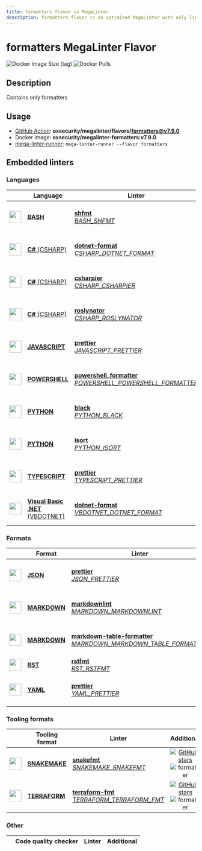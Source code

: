 ```yaml
---
title: formatters flavor in MegaLinter
description: formatters flavor is an optimized MegaLinter with only linters related to formatters projects
---
```

# formatters MegaLinter Flavor

![Docker Image Size (tag)](https://img.shields.io/docker/image-size/oxsecurity/megalinter-formatters/v7.9.0)
![Docker Pulls](https://img.shields.io/docker/pulls/oxsecurity/megalinter-formatters)

## Description

Contains only formatters

## Usage

- [GitHub Action](https://megalinter.io/7.9.0/installation/#github-action): **oxsecurity/megalinter/flavors/formatters@v7.9.0**
- Docker image: **oxsecurity/megalinter-formatters:v7.9.0**
- [mega-linter-runner](https://megalinter.io/7.9.0/mega-linter-runner/): `mega-linter-runner --flavor formatters`

## Embedded linters

### Languages

|                                                                               <!-- -->                                                                               | Language                                                                              | Linter                                                                                                                                                                                                                 |                                                                                                 Additional                                                                                                 |
|:--------------------------------------------------------------------------------------------------------------------------------------------------------------------:|---------------------------------------------------------------------------------------|------------------------------------------------------------------------------------------------------------------------------------------------------------------------------------------------------------------------|:----------------------------------------------------------------------------------------------------------------------------------------------------------------------------------------------------------:|
|    <img src="https://github.com/oxsecurity/megalinter/raw/main/docs/assets/icons/bash.ico" alt="" height="32px" class="megalinter-icon"></a> <!-- linter-icon -->    | [**BASH**](https://megalinter.io/7.9.0/descriptors/bash/)                             | [**shfmt**](https://megalinter.io/7.9.0/descriptors/bash_shfmt/)<br/>[_BASH_SHFMT_](https://megalinter.io/7.9.0/descriptors/bash_shfmt/)                                                                               |                    [![GitHub stars](https://img.shields.io/github/stars/mvdan/sh?cacheSeconds=3600)](https://github.com/mvdan/sh) ![formatter](https://shields.io/badge/-format-yellow)                    |
|   <img src="https://github.com/oxsecurity/megalinter/raw/main/docs/assets/icons/csharp.ico" alt="" height="32px" class="megalinter-icon"></a> <!-- linter-icon -->   | [**C#** (CSHARP)](https://megalinter.io/7.9.0/descriptors/csharp/)                    | [**dotnet-format**](https://megalinter.io/7.9.0/descriptors/csharp_dotnet_format/)<br/>[_CSHARP_DOTNET_FORMAT_](https://megalinter.io/7.9.0/descriptors/csharp_dotnet_format/)                                         |               [![GitHub stars](https://img.shields.io/github/stars/dotnet/format?cacheSeconds=3600)](https://github.com/dotnet/format) ![formatter](https://shields.io/badge/-format-yellow)               |
|   <img src="https://github.com/oxsecurity/megalinter/raw/main/docs/assets/icons/csharp.ico" alt="" height="32px" class="megalinter-icon"></a> <!-- linter-icon -->   | [**C#** (CSHARP)](https://megalinter.io/7.9.0/descriptors/csharp/)                    | [**csharpier**](https://megalinter.io/7.9.0/descriptors/csharp_csharpier/)<br/>[_CSHARP_CSHARPIER_](https://megalinter.io/7.9.0/descriptors/csharp_csharpier/)                                                         |             [![GitHub stars](https://img.shields.io/github/stars/belav/csharpier?cacheSeconds=3600)](https://github.com/belav/csharpier) ![formatter](https://shields.io/badge/-format-yellow)             |
|   <img src="https://github.com/oxsecurity/megalinter/raw/main/docs/assets/icons/csharp.ico" alt="" height="32px" class="megalinter-icon"></a> <!-- linter-icon -->   | [**C#** (CSHARP)](https://megalinter.io/7.9.0/descriptors/csharp/)                    | [**roslynator**](https://megalinter.io/7.9.0/descriptors/csharp_roslynator/)<br/>[_CSHARP_ROSLYNATOR_](https://megalinter.io/7.9.0/descriptors/csharp_roslynator/)                                                     |       [![GitHub stars](https://img.shields.io/github/stars/JosefPihrt/Roslynator?cacheSeconds=3600)](https://github.com/JosefPihrt/Roslynator) ![formatter](https://shields.io/badge/-format-yellow)       |
| <img src="https://github.com/oxsecurity/megalinter/raw/main/docs/assets/icons/javascript.ico" alt="" height="32px" class="megalinter-icon"></a> <!-- linter-icon --> | [**JAVASCRIPT**](https://megalinter.io/7.9.0/descriptors/javascript/)                 | [**prettier**](https://megalinter.io/7.9.0/descriptors/javascript_prettier/)<br/>[_JAVASCRIPT_PRETTIER_](https://megalinter.io/7.9.0/descriptors/javascript_prettier/)                                                 |           [![GitHub stars](https://img.shields.io/github/stars/prettier/prettier?cacheSeconds=3600)](https://github.com/prettier/prettier) ![formatter](https://shields.io/badge/-format-yellow)           |
| <img src="https://github.com/oxsecurity/megalinter/raw/main/docs/assets/icons/powershell.ico" alt="" height="32px" class="megalinter-icon"></a> <!-- linter-icon --> | [**POWERSHELL**](https://megalinter.io/7.9.0/descriptors/powershell/)                 | [**powershell_formatter**](https://megalinter.io/7.9.0/descriptors/powershell_powershell_formatter/)<br/>[_POWERSHELL_POWERSHELL_FORMATTER_](https://megalinter.io/7.9.0/descriptors/powershell_powershell_formatter/) | [![GitHub stars](https://img.shields.io/github/stars/PowerShell/PSScriptAnalyzer?cacheSeconds=3600)](https://github.com/PowerShell/PSScriptAnalyzer) ![formatter](https://shields.io/badge/-format-yellow) |
|   <img src="https://github.com/oxsecurity/megalinter/raw/main/docs/assets/icons/python.ico" alt="" height="32px" class="megalinter-icon"></a> <!-- linter-icon -->   | [**PYTHON**](https://megalinter.io/7.9.0/descriptors/python/)                         | [**black**](https://megalinter.io/7.9.0/descriptors/python_black/)<br/>[_PYTHON_BLACK_](https://megalinter.io/7.9.0/descriptors/python_black/)                                                                         |                   [![GitHub stars](https://img.shields.io/github/stars/psf/black?cacheSeconds=3600)](https://github.com/psf/black) ![formatter](https://shields.io/badge/-format-yellow)                   |
|   <img src="https://github.com/oxsecurity/megalinter/raw/main/docs/assets/icons/python.ico" alt="" height="32px" class="megalinter-icon"></a> <!-- linter-icon -->   | [**PYTHON**](https://megalinter.io/7.9.0/descriptors/python/)                         | [**isort**](https://megalinter.io/7.9.0/descriptors/python_isort/)<br/>[_PYTHON_ISORT_](https://megalinter.io/7.9.0/descriptors/python_isort/)                                                                         |                 [![GitHub stars](https://img.shields.io/github/stars/PyCQA/isort?cacheSeconds=3600)](https://github.com/PyCQA/isort) ![formatter](https://shields.io/badge/-format-yellow)                 |
| <img src="https://github.com/oxsecurity/megalinter/raw/main/docs/assets/icons/typescript.ico" alt="" height="32px" class="megalinter-icon"></a> <!-- linter-icon --> | [**TYPESCRIPT**](https://megalinter.io/7.9.0/descriptors/typescript/)                 | [**prettier**](https://megalinter.io/7.9.0/descriptors/typescript_prettier/)<br/>[_TYPESCRIPT_PRETTIER_](https://megalinter.io/7.9.0/descriptors/typescript_prettier/)                                                 |           [![GitHub stars](https://img.shields.io/github/stars/prettier/prettier?cacheSeconds=3600)](https://github.com/prettier/prettier) ![formatter](https://shields.io/badge/-format-yellow)           |
|  <img src="https://github.com/oxsecurity/megalinter/raw/main/docs/assets/icons/vbdotnet.ico" alt="" height="32px" class="megalinter-icon"></a> <!-- linter-icon -->  | [**Visual Basic .NET** (VBDOTNET)](https://megalinter.io/7.9.0/descriptors/vbdotnet/) | [**dotnet-format**](https://megalinter.io/7.9.0/descriptors/vbdotnet_dotnet_format/)<br/>[_VBDOTNET_DOTNET_FORMAT_](https://megalinter.io/7.9.0/descriptors/vbdotnet_dotnet_format/)                                   |               [![GitHub stars](https://img.shields.io/github/stars/dotnet/format?cacheSeconds=3600)](https://github.com/dotnet/format) ![formatter](https://shields.io/badge/-format-yellow)               |

### Formats

|                                                                              <!-- -->                                                                              | Format                                                            | Linter                                                                                                                                                                                                                           |                                                                                                       Additional                                                                                                       |
|:------------------------------------------------------------------------------------------------------------------------------------------------------------------:|-------------------------------------------------------------------|----------------------------------------------------------------------------------------------------------------------------------------------------------------------------------------------------------------------------------|:----------------------------------------------------------------------------------------------------------------------------------------------------------------------------------------------------------------------:|
|   <img src="https://github.com/oxsecurity/megalinter/raw/main/docs/assets/icons/json.ico" alt="" height="32px" class="megalinter-icon"></a> <!-- linter-icon -->   | [**JSON**](https://megalinter.io/7.9.0/descriptors/json/)         | [**prettier**](https://megalinter.io/7.9.0/descriptors/json_prettier/)<br/>[_JSON_PRETTIER_](https://megalinter.io/7.9.0/descriptors/json_prettier/)                                                                             |                 [![GitHub stars](https://img.shields.io/github/stars/prettier/prettier?cacheSeconds=3600)](https://github.com/prettier/prettier) ![formatter](https://shields.io/badge/-format-yellow)                 |
| <img src="https://github.com/oxsecurity/megalinter/raw/main/docs/assets/icons/markdown.ico" alt="" height="32px" class="megalinter-icon"></a> <!-- linter-icon --> | [**MARKDOWN**](https://megalinter.io/7.9.0/descriptors/markdown/) | [**markdownlint**](https://megalinter.io/7.9.0/descriptors/markdown_markdownlint/)<br/>[_MARKDOWN_MARKDOWNLINT_](https://megalinter.io/7.9.0/descriptors/markdown_markdownlint/)                                                 |           [![GitHub stars](https://img.shields.io/github/stars/DavidAnson/markdownlint?cacheSeconds=3600)](https://github.com/DavidAnson/markdownlint) ![formatter](https://shields.io/badge/-format-yellow)           |
| <img src="https://github.com/oxsecurity/megalinter/raw/main/docs/assets/icons/markdown.ico" alt="" height="32px" class="megalinter-icon"></a> <!-- linter-icon --> | [**MARKDOWN**](https://megalinter.io/7.9.0/descriptors/markdown/) | [**markdown-table-formatter**](https://megalinter.io/7.9.0/descriptors/markdown_markdown_table_formatter/)<br/>[_MARKDOWN_MARKDOWN_TABLE_FORMATTER_](https://megalinter.io/7.9.0/descriptors/markdown_markdown_table_formatter/) | [![GitHub stars](https://img.shields.io/github/stars/nvuillam/markdown-table-formatter?cacheSeconds=3600)](https://github.com/nvuillam/markdown-table-formatter) ![formatter](https://shields.io/badge/-format-yellow) |
|   <img src="https://github.com/oxsecurity/megalinter/raw/main/docs/assets/icons/rst.ico" alt="" height="32px" class="megalinter-icon"></a> <!-- linter-icon -->    | [**RST**](https://megalinter.io/7.9.0/descriptors/rst/)           | [**rstfmt**](https://megalinter.io/7.9.0/descriptors/rst_rstfmt/)<br/>[_RST_RSTFMT_](https://megalinter.io/7.9.0/descriptors/rst_rstfmt/)                                                                                        |                                                                                 ![formatter](https://shields.io/badge/-format-yellow)                                                                                  |
|   <img src="https://github.com/oxsecurity/megalinter/raw/main/docs/assets/icons/yaml.ico" alt="" height="32px" class="megalinter-icon"></a> <!-- linter-icon -->   | [**YAML**](https://megalinter.io/7.9.0/descriptors/yaml/)         | [**prettier**](https://megalinter.io/7.9.0/descriptors/yaml_prettier/)<br/>[_YAML_PRETTIER_](https://megalinter.io/7.9.0/descriptors/yaml_prettier/)                                                                             |                 [![GitHub stars](https://img.shields.io/github/stars/prettier/prettier?cacheSeconds=3600)](https://github.com/prettier/prettier) ![formatter](https://shields.io/badge/-format-yellow)                 |

### Tooling formats

|                                                                              <!-- -->                                                                               | Tooling format                                                      | Linter                                                                                                                                                                                  |                                                                                         Additional                                                                                         |
|:-------------------------------------------------------------------------------------------------------------------------------------------------------------------:|---------------------------------------------------------------------|-----------------------------------------------------------------------------------------------------------------------------------------------------------------------------------------|:------------------------------------------------------------------------------------------------------------------------------------------------------------------------------------------:|
| <img src="https://github.com/oxsecurity/megalinter/raw/main/docs/assets/icons/snakemake.ico" alt="" height="32px" class="megalinter-icon"></a> <!-- linter-icon --> | [**SNAKEMAKE**](https://megalinter.io/7.9.0/descriptors/snakemake/) | [**snakefmt**](https://megalinter.io/7.9.0/descriptors/snakemake_snakefmt/)<br/>[_SNAKEMAKE_SNAKEFMT_](https://megalinter.io/7.9.0/descriptors/snakemake_snakefmt/)                     |  [![GitHub stars](https://img.shields.io/github/stars/snakemake/snakefmt?cacheSeconds=3600)](https://github.com/snakemake/snakefmt) ![formatter](https://shields.io/badge/-format-yellow)  |
| <img src="https://github.com/oxsecurity/megalinter/raw/main/docs/assets/icons/terraform.ico" alt="" height="32px" class="megalinter-icon"></a> <!-- linter-icon --> | [**TERRAFORM**](https://megalinter.io/7.9.0/descriptors/terraform/) | [**terraform-fmt**](https://megalinter.io/7.9.0/descriptors/terraform_terraform_fmt/)<br/>[_TERRAFORM_TERRAFORM_FMT_](https://megalinter.io/7.9.0/descriptors/terraform_terraform_fmt/) | [![GitHub stars](https://img.shields.io/github/stars/hashicorp/terraform?cacheSeconds=3600)](https://github.com/hashicorp/terraform) ![formatter](https://shields.io/badge/-format-yellow) |

### Other

| <!-- --> | Code quality checker | Linter | Additional  |
| :---: | ----------------- | -------------- | :-----:  |

